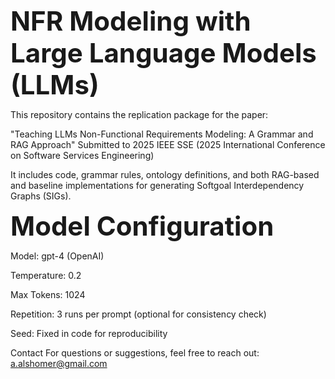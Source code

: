 <span style="font-size: 42px"><strong>NFR Modeling with Large Language Models (LLMs)</strong></span>

This repository contains the replication package for the paper:

"Teaching LLMs Non-Functional Requirements Modeling: A Grammar and RAG Approach"
Submitted to 2025 IEEE SSE (2025 International Conference on Software Services Engineering)


It includes code, grammar rules, ontology definitions, and both RAG-based and baseline implementations for generating Softgoal Interdependency Graphs (SIGs).



<span style="font-size: 42px"><strong>Model Configuration</strong></span>

Model: gpt-4 (OpenAI)

Temperature: 0.2

Max Tokens: 1024

Repetition: 3 runs per prompt (optional for consistency check)

Seed: Fixed in code for reproducibility

Contact
For questions or suggestions, feel free to reach out:
a.alshomer@gmail.com 
